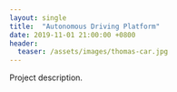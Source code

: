 ```yaml
---
layout: single
title:  "Autonomous Driving Platform"
date: 2019-11-01 21:00:00 +0800
header:
  teaser: /assets/images/thomas-car.jpg
---
```

Project description.
